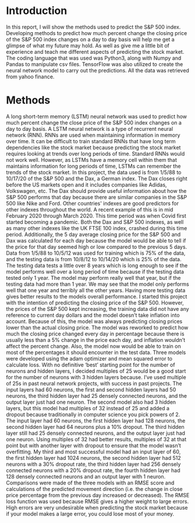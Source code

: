 # Introduction
In this report, I will show the methods used to predict the S&P 500 index. Developing methods to predict how much percent change the closing price of the S&P 500 index changes on a day to day basis will help me get a glimpse of what my future may hold. As well as give me a little bit of experience and teach me different aspects of predicting the stock market. The coding language that was used was Python3, along with Numpy and Pandas to manipulate csv files. TensorFlow was also utilized to create the neural network model to carry out the predictions. All the data was retrieved from yahoo finance. 
# Methods
A long short-term memory (LSTM) neural network was used to predict how much percent change the close price of the S&P 500 index changes on a day to day basis. A LSTM neural network is a type of recurrent neural network (RNN). RNNs are used when maintaining information in memory over time. It can be difficult to train standard RNNs that have long term dependencies like the stock market because predicting the stock market requires looking at trends over long periods of time. Standard RNNs would not work well. However, as LSTMs have a memory cell within them that maintains information for long periods of time, LSTMs can remember the trends of the stock market.
In this project,  the data used is from 1/5/88 to 10/17/20 of the S&P 500 and the Dax, a German index. The Dax closes right before the US markets open and it includes companies like Adidas, Volkswagen, etc. The Dax should provide useful information about how the S&P 500 performs that day because there are similar companies in the S&P 500 like Nike and Ford. Other countries' indexes are good predictors for other indexes throughout the world. A recent example of this is in mid February 2020 through March 2020. This time period was when Covid first started becoming a pandemic. Both the Dax and S&P 500 indexes, as well as many other indexes like the UK FTSE 100 index, crashed during this time period. Additionally, the 5 day average closing price for the S&P 500 and Dax was calculated for each day because the model would be able to tell if the price for that day seemed high or low compared to the previous 5 days.\
Data from 1/5/88 to 10/5/12 was used for training which is 75% of the data, and the testing data is from 10/8/12 to 10/14/20 which is 25% of the data. The testing data tests a little over 8 years which is long enough to see if the model performs well over a long period of time because if the testing data tested only 1 year. The model may perform really well that year, but if the testing data had more than 1 year. We may see that the model only performs well that one year and terribly all the other years. Having more testing data gives better results to the models overall performance.
	I started this project with the intention of predicting the closing price of the S&P 500. However,  the prices of the S&P 500 kept increasing, the training data did not have any reference to current day dollars and the model doesn’t take inflation into account. Because of this, the model was always predicting closing prices lower than the actual closing price. The model was reworked to predict how much the closing price changed every day in percentage because there is usually less than a 5% change in the price each day, and inflation wouldn’t affect the percent change. Also, the model now would be able to train on most of the percentages it should encounter in the test data.
Three models were developed using the adam optimizer and mean squared error to calculate loss. With no definitive ‘best’ starting point for the number of neurons and hidden layers, I decided multiples of 25 would be a good start for the number of neurons with 3 hidden layers because. I’ve used multiple of 25s in past neural network projects, with success in past projects. The input layers had 60 neurons, the first and second hidden layers had 50 neurons, the third hidden layer had 25 densely connected neurons, and the output layer just had one neuron.
The second model also had 3 hidden layers, but this model had multiples of 32 instead of 25 and added a dropout because traditionally in computer science you pick powers of 2. The input layer had 60 neurons, the first hidden layer had 128 neurons, the second hidden layer had 64 neurons plus a 10% dropout. The third hidden layer still had 25 densely connected neurons, and the output layer just had one neuron. Using multiples of 32 had better results, multiples of 32  at that point but with another layer with dropout to ensure that the model wasn’t overfitting. 
My third and most successful model had an input layer of 60, the first hidden layer had 1024 neurons, the second hidden layer had 512 neurons with a 30% dropout rate, the third hidden layer had 256 densely connected neurons with a 20% dropout rate, the fourth hidden layer had 128 densely connected neurons and an output layer with 1 neuron. Comparisons were made of the three models with an RMSE score and calculations of the predicted movement direction (i.e. the change in close price percentage from the previous day increased or decreased). The RMSE loss function was used because RMSE gives a higher weight to large errors. High errors are very undesirable when predicting the stock market because if your model makes a large error, you could lose most of your money.
